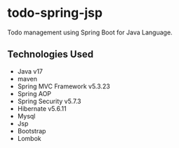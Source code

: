 # todo-spring-jsp
Todo management using Spring Boot for Java Language.



## Technologies Used
- Java v17
- maven
- Spring MVC Framework v5.3.23
- Spring AOP
- Spring Security v5.7.3
- Hibernate v5.6.11
- Mysql
- Jsp
- Bootstrap
- Lombok
